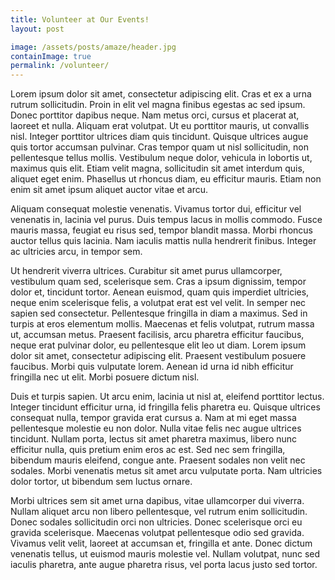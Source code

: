 ```yaml
---
title: Volunteer at Our Events!
layout: post

image: /assets/posts/amaze/header.jpg
containImage: true
permalink: /volunteer/
---
```


Lorem ipsum dolor sit amet, consectetur adipiscing elit. Cras et ex a urna rutrum sollicitudin. Proin in elit vel magna finibus egestas ac sed ipsum. Donec porttitor dapibus neque. Nam metus orci, cursus et placerat at, laoreet et nulla. Aliquam erat volutpat. Ut eu porttitor mauris, ut convallis nisl. Integer porttitor ultrices diam quis tincidunt. Quisque ultrices augue quis tortor accumsan pulvinar. Cras tempor quam ut nisl sollicitudin, non pellentesque tellus mollis. Vestibulum neque dolor, vehicula in lobortis ut, maximus quis elit. Etiam velit magna, sollicitudin sit amet interdum quis, aliquet eget enim. Phasellus ut rhoncus diam, eu efficitur mauris. Etiam non enim sit amet ipsum aliquet auctor vitae et arcu.

Aliquam consequat molestie venenatis. Vivamus tortor dui, efficitur vel venenatis in, lacinia vel purus. Duis tempus lacus in mollis commodo. Fusce mauris massa, feugiat eu risus sed, tempor blandit massa. Morbi rhoncus auctor tellus quis lacinia. Nam iaculis mattis nulla hendrerit finibus. Integer ac ultricies arcu, in tempor sem.

Ut hendrerit viverra ultrices. Curabitur sit amet purus ullamcorper, vestibulum quam sed, scelerisque sem. Cras a ipsum dignissim, tempor dolor et, tincidunt tortor. Aenean euismod, quam quis imperdiet ultricies, neque enim scelerisque felis, a volutpat erat est vel velit. In semper nec sapien sed consectetur. Pellentesque fringilla in diam a maximus. Sed in turpis at eros elementum mollis. Maecenas et felis volutpat, rutrum massa ut, accumsan metus. Praesent facilisis, arcu pharetra efficitur faucibus, neque erat pulvinar dolor, eu pellentesque elit leo ut diam. Lorem ipsum dolor sit amet, consectetur adipiscing elit. Praesent vestibulum posuere faucibus. Morbi quis vulputate lorem. Aenean id urna id nibh efficitur fringilla nec ut elit. Morbi posuere dictum nisl.

Duis et turpis sapien. Ut arcu enim, lacinia ut nisl at, eleifend porttitor lectus. Integer tincidunt efficitur urna, id fringilla felis pharetra eu. Quisque ultrices consequat nulla, tempor gravida erat cursus a. Nam at mi eget massa pellentesque molestie eu non dolor. Nulla vitae felis nec augue ultrices tincidunt. Nullam porta, lectus sit amet pharetra maximus, libero nunc efficitur nulla, quis pretium enim eros ac est. Sed nec sem fringilla, bibendum mauris eleifend, congue ante. Praesent sodales non velit nec sodales. Morbi venenatis metus sit amet arcu vulputate porta. Nam ultricies dolor tortor, ut bibendum sem luctus ornare.

Morbi ultrices sem sit amet urna dapibus, vitae ullamcorper dui viverra. Nullam aliquet arcu non libero pellentesque, vel rutrum enim sollicitudin. Donec sodales sollicitudin orci non ultricies. Donec scelerisque orci eu gravida scelerisque. Maecenas volutpat pellentesque odio sed gravida. Vivamus velit velit, laoreet at accumsan et, fringilla et ante. Donec dictum venenatis tellus, ut euismod mauris molestie vel. Nullam volutpat, nunc sed iaculis pharetra, ante augue pharetra risus, vel porta lacus justo sed tortor.
